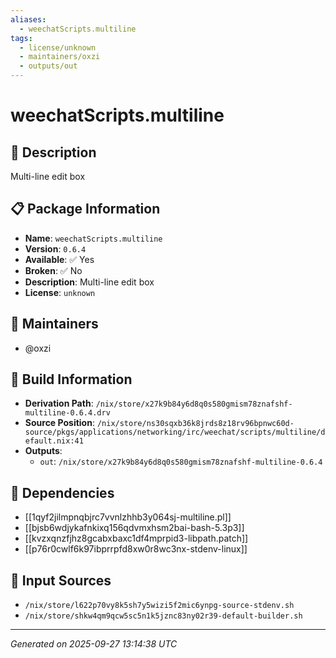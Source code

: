 ```yaml
---
aliases:
  - weechatScripts.multiline
tags:
  - license/unknown
  - maintainers/oxzi
  - outputs/out
---
```


# weechatScripts.multiline

## 📝 Description

Multi-line edit box

## 📋 Package Information

- **Name**: `weechatScripts.multiline`
- **Version**: `0.6.4`
- **Available**: ✅ Yes
- **Broken**: ✅ No
- **Description**: Multi-line edit box
- **License**: `unknown`
## 👥 Maintainers

- @oxzi


## 🔧 Build Information

- **Derivation Path**: `/nix/store/x27k9b84y6d8q0s580gmism78znafshf-multiline-0.6.4.drv`
- **Source Position**: `/nix/store/ns30sqxb36k8jrds8z18rv96bpnwc60d-source/pkgs/applications/networking/irc/weechat/scripts/multiline/default.nix:41`
- **Outputs**:
  - `out`:  `/nix/store/x27k9b84y6d8q0s580gmism78znafshf-multiline-0.6.4`

## 🔗 Dependencies

- [[1qyf2jilmpnqbjrc7vvnlzhhb3y064sj-multiline.pl]]
- [[bjsb6wdjykafnkixq156qdvmxhsm2bai-bash-5.3p3]]
- [[kvzxqnzfjhz8gcabxbaxc1df4mprpid3-libpath.patch]]
- [[p76r0cwlf6k97ibprrpfd8xw0r8wc3nx-stdenv-linux]]

## 📁 Input Sources

- `/nix/store/l622p70vy8k5sh7y5wizi5f2mic6ynpg-source-stdenv.sh`
- `/nix/store/shkw4qm9qcw5sc5n1k5jznc83ny02r39-default-builder.sh`

---
*Generated on 2025-09-27 13:14:38 UTC*
